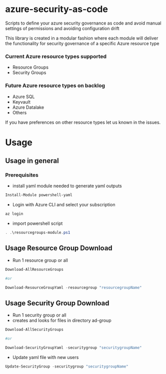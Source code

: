 # azure-security-as-code
Scripts to define your azure security governance as code and avoid manual settings of permissions and avoiding configuration drift

This library is created in a modular fashion where each module will deliver the functionality for security governance of a specific Azure resource type

### Current Azure resource types supported
* Resource Groups
* Security Groups

### Future Azure resource types on backlog
* Azure SQL
* Keyvault
* Azure Datalake
* Others

If you have preferences on other resource types let us known in the issues.

# Usage

## Usage in general ##


### Prerequisites
* install yaml module needed to generate yaml outputs
```powershell
Install-Module powershell-yaml
```

* Login with Azure CLI and select your subscription

```powershell
az login
```
* import powershell script

```powershell
. .\resourcegroups-module.ps1
```

## Usage Resource Group Download ##

* Run 1 resource group or all

```powershell
Download-AllResourceGroups

#or

Download-ResourceGroupYaml -resourcegroup "resourcegroupName"
```

## Usage Security Group Download ##

* Run 1 security group or all
* creates and looks for files in directory ad-group

```powershell
Download-AllSecurityGroups

#or

Download-SecurityGroupYaml -securitygroup "securitygroupName"
```

* Update yaml file with new users

```powershell
Update-SecurityGroup -securitygroup "securitygroupName"
```
